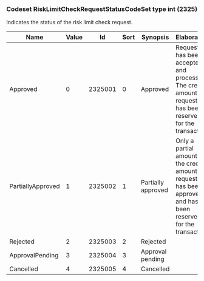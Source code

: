 ### Codeset RiskLimitCheckRequestStatusCodeSet type int (2325)

Indicates the status of the risk limit check request.

| Name              | Value | Id      | Sort | Synopsis           | Elaboration                                                                                                       |
|-------------------|-------|---------|------|--------------------|-------------------------------------------------------------------------------------------------------------------|
| Approved          | 0     | 2325001 | 0    | Approved           | Request has been accepted and processed. The credit amount requested has been reserved for the transaction.       |
| PartiallyApproved | 1     | 2325002 | 1    | Partially approved | Only a partial amount of the credit amount requested has been approved and has been reserved for the transaction. |
| Rejected          | 2     | 2325003 | 2    | Rejected           |                                                                                                                   |
| ApprovalPending   | 3     | 2325004 | 3    | Approval pending   |                                                                                                                   |
| Cancelled         | 4     | 2325005 | 4    | Cancelled          |                                                                                                                   |

